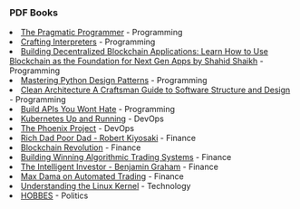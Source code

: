<h3>PDF Books</h3>
<li><a href='https://github.com/asynchroza/books/blob/main/Programming/The%20Pragmatic%20Programmer.pdf'>The Pragmatic Programmer</a> - Programming</li>
<li><a href='https://github.com/asynchroza/books/blob/main/Programming/Crafting%20Interpreters.pdf'>Crafting Interpreters</a> - Programming</li>
<li><a href='https://github.com/asynchroza/books/blob/main/Programming/Building%20Decentralized%20Blockchain%20Applications:%20Learn%20How%20to%20Use%20Blockchain%20as%20the%20Foundation%20for%20Next%20Gen%20Apps%20by%20Shahid%20Shaikh.pdf'>Building Decentralized Blockchain Applications: Learn How to Use Blockchain as the Foundation for Next Gen Apps by Shahid Shaikh</a> - Programming</li>
<li><a href='https://github.com/asynchroza/books/blob/main/Programming/Mastering%20Python%20Design%20Patterns.pdf'>Mastering Python Design Patterns</a> - Programming</li>
<li><a href='https://github.com/asynchroza/books/blob/main/Programming/Clean%20Architecture%20A%20Craftsman%20Guide%20to%20Software%20Structure%20and%20Design.pdf'>Clean Architecture A Craftsman Guide to Software Structure and Design</a> - Programming</li>
<li><a href='https://github.com/asynchroza/books/blob/main/Programming/Build%20APIs%20You%20Wont%20Hate.pdf'>Build APIs You Wont Hate</a> - Programming</li>
<li><a href='https://github.com/asynchroza/books/blob/main/DevOps/Kubernetes%20Up%20and%20Running.pdf'>Kubernetes Up and Running</a> - DevOps</li>
<li><a href='https://github.com/asynchroza/books/blob/main/DevOps/The%20Phoenix%20Project.pdf'>The Phoenix Project</a> - DevOps</li>
<li><a href='https://github.com/asynchroza/books/blob/main/Finance/Rich%20Dad%20Poor%20Dad%20-%20Robert%20Kiyosaki.pdf'>Rich Dad Poor Dad - Robert Kiyosaki</a> - Finance</li>
<li><a href='https://github.com/asynchroza/books/blob/main/Finance/Blockchain%20Revolution.pdf'>Blockchain Revolution</a> - Finance</li>
<li><a href='https://github.com/asynchroza/books/blob/main/Finance/Building%20Winning%20Algorithmic%20Trading%20Systems.pdf'>Building Winning Algorithmic Trading Systems</a> - Finance</li>
<li><a href='https://github.com/asynchroza/books/blob/main/Finance/The%20Intelligent%20Investor%20-%20Benjamin%20Graham.pdf'>The Intelligent Investor - Benjamin Graham</a> - Finance</li>
<li><a href='https://github.com/asynchroza/books/blob/main/Finance/Max%20Dama%20on%20Automated%20Trading.pdf'>Max Dama on Automated Trading</a> - Finance</li>
<li><a href='https://github.com/asynchroza/books/blob/main/Technology/Understanding%20the%20Linux%20Kernel.pdf'>Understanding the Linux Kernel</a> - Technology</li>
<li><a href='https://github.com/asynchroza/books/blob/main/Politics/HOBBES.pdf'>HOBBES</a> - Politics</li>
